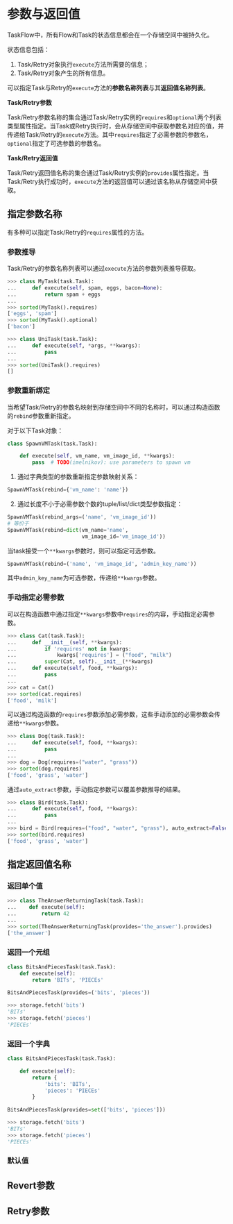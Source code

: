 # 参数与返回值

TaskFlow中，所有Flow和Task的状态信息都会在一个存储空间中被持久化。

状态信息包括：

1. Task/Retry对象执行`execute`方法所需要的信息；
2. Task/Retry对象产生的所有信息。

可以指定Task与Retry的`execute`方法的**参数名称列表**与其**返回值名称列表**。

**Task/Retry参数**

Task/Retry参数名称的集合通过Task/Retry实例的`requires`和`optional`两个列表类型属性指定。当Task或Retry执行时，会从存储空间中获取参数名对应的值，并传递给Task/Retry的`execute`方法。其中`requires`指定了必需参数的参数名，`optional`指定了可选参数的参数名。

**Task/Retry返回值**

Task/Retry返回值名称的集合通过Task/Retry实例的`provides`属性指定。当Task/Retry执行成功时，`execute`方法的返回值可以通过该名称从存储空间中获取。



## 指定参数名称

有多种可以指定Task/Retry的`requires`属性的方法。

### 参数推导

Task/Retry的参数名称列表可以通过`execute`方法的参数列表推导获取。

```python
>>> class MyTask(task.Task):
...     def execute(self, spam, eggs, bacon=None):
...         return spam + eggs
...
>>> sorted(MyTask().requires)
['eggs', 'spam']
>>> sorted(MyTask().optional)
['bacon']

>>> class UniTask(task.Task):
...     def execute(self, *args, **kwargs):
...         pass
...
>>> sorted(UniTask().requires)
[]
```



### 参数重新绑定

当希望Task/Retry的参数名映射到存储空间中不同的名称时，可以通过构造函数的`rebind`参数重新指定。

对于以下Task对象：

```python
class SpawnVMTask(task.Task):

    def execute(self, vm_name, vm_image_id, **kwargs):
        pass  # TODO(imelnikov): use parameters to spawn vm
```

1. 通过字典类型的参数重新指定参数映射关系：

```python
SpawnVMTask(rebind={'vm_name': 'name'})
```

2. 通过长度不小于必需参数个数的tuple/list/dict类型参数指定：

```python
SpawnVMTask(rebind_args=('name', 'vm_image_id'))
# 等价于
SpawnVMTask(rebind=dict(vm_name='name',
                        vm_image_id='vm_image_id'))
```

当task接受一个`**kwargs`参数时，则可以指定可选参数。

```python
SpawnVMTask(rebind=('name', 'vm_image_id', 'admin_key_name'))
```

其中`admin_key_name`为可选参数，传递给`**kwargs`参数。



### 手动指定必需参数

可以在构造函数中通过指定`**kwargs`参数中`requires`的内容，手动指定必需参数。

```python
>>> class Cat(task.Task):
...     def __init__(self, **kwargs):
...         if 'requires' not in kwargs:
...             kwargs['requires'] = ("food", "milk")
...         super(Cat, self).__init__(**kwargs)
...     def execute(self, food, **kwargs):
...         pass
...
>>> cat = Cat()
>>> sorted(cat.requires)
['food', 'milk']
```

可以通过构造函数的`requires`参数添加必需参数，这些手动添加的必需参数会传递给`**kwargs`参数。

```python
>>> class Dog(task.Task):
...     def execute(self, food, **kwargs):
...         pass
...
>>> dog = Dog(requires=("water", "grass"))
>>> sorted(dog.requires)
['food', 'grass', 'water']
```

通过`auto_extract`参数，手动指定参数可以覆盖参数推导的结果。

```python
>>> class Bird(task.Task):
...     def execute(self, food, **kwargs):
...         pass
...
>>> bird = Bird(requires=("food", "water", "grass"), auto_extract=False)
>>> sorted(bird.requires)
['food', 'grass', 'water']
```



## 指定返回值名称

### 返回单个值

```python
>>> class TheAnswerReturningTask(task.Task):
...    def execute(self):
...        return 42
...
>>> sorted(TheAnswerReturningTask(provides='the_answer').provides)
['the_answer']
```

### 返回一个元组

```python
class BitsAndPiecesTask(task.Task):
    def execute(self):
        return 'BITs', 'PIECEs'
        
BitsAndPiecesTask(provides=('bits', 'pieces'))

>>> storage.fetch('bits')
'BITs'
>>> storage.fetch('pieces')
'PIECEs'
```



### 返回一个字典

```python
class BitsAndPiecesTask(task.Task):

    def execute(self):
        return {
            'bits': 'BITs',
            'pieces': 'PIECEs'
        }
        
BitsAndPiecesTask(provides=set(['bits', 'pieces']))

>>> storage.fetch('bits')
'BITs'
>>> storage.fetch('pieces')
'PIECEs'
```



### 默认值



## Revert参数



## Retry参数